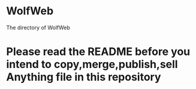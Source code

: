 # WolfWeb
The directory of WolfWeb


# Please read the README before you intend to copy,merge,publish,sell Anything file in this repository
